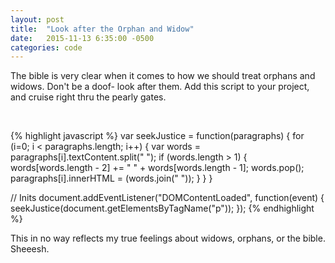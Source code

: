 ```yaml
---
layout: post
title:  "Look after the Orphan and Widow"
date:   2015-11-13 6:35:00 -0500
categories: code 
---
```


The bible is very clear when it comes to how we should treat orphans and widows. Don't be a doof- look after them. Add this script to your project, and cruise right thru the pearly gates.

<br>

{% highlight javascript %}
var seekJustice = function(paragraphs) {
  for (i=0; i < paragraphs.length; i++) {
    var words = paragraphs[i].textContent.split(" ");
    if (words.length > 1) {
      words[words.length - 2] += "&nbsp;" + words[words.length - 1];
      words.pop();
      paragraphs[i].innerHTML = (words.join(" "));
    }
  }
}

// Inits
document.addEventListener("DOMContentLoaded", function(event) { 
  seekJustice(document.getElementsByTagName("p"));
});
{% endhighlight %}

This in no way reflects my true feelings about widows, orphans, or the bible. Sheeesh. 

